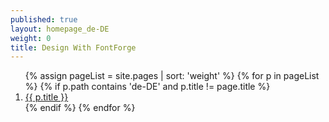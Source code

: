 ```yaml
---
published: true
layout: homepage_de-DE
weight: 0
title: Design With FontForge
---
```


<!--
<div style="background: white; width: 100%; text-align:center; padding:1em">
<img src="../en-US/images/2013-02-18_love.png" width="400px" alt="Praise on Twitter">
</div>
-->

<ol class="rectangle-list">
  {% assign pageList = site.pages | sort: 'weight' %}
  {% for p in pageList %}
    {% if p.path contains 'de-DE' and p.title != page.title %}
      <li>
        <a {% if p.url == page.url %}class="active"{% endif %} href="{{ p.url }}">
          {{ p.title }}
        </a>
      </li>
    {% endif %}
  {% endfor %}
</ol>
